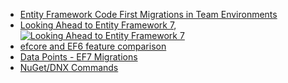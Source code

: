 * [Entity Framework Code First Migrations in Team Environments](https://msdn.microsoft.com/en-us/data/dn481501.aspx)
* [Looking Ahead to Entity Framework 7](https://www.pluralsight.com/courses/entity-framework-7-looking-ahead), 
  [![Looking Ahead to Entity Framework 7](https://img.shields.io/badge/Pluralsight-course-lightgrey.svg)](https://www.pluralsight.com/courses/entity-framework-7-looking-ahead)
* [efcore and EF6 feature comparison](https://docs.microsoft.com/en-us/ef/efcore-and-ef6/features)
* [Data Points - EF7 Migrations](https://msdn.microsoft.com/magazine/mt614250)
* [NuGet/DNX Commands](https://github.com/aspnet/EntityFramework/wiki/Design-Meeting-Notes---July-23,-2015)